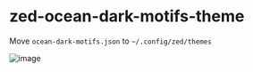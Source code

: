 # zed-ocean-dark-motifs-theme

Move `ocean-dark-motifs.json` to `~/.config/zed/themes`

![image](screenshots/theme.png)
